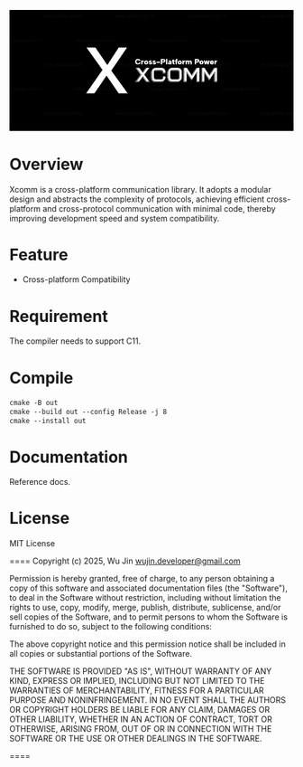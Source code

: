 ![image](https://github.com/wujin1989/Xcomm/blob/main/docs/images/Xcomm-logo.png)

# Overview
Xcomm is a cross-platform communication library. It adopts a modular design and abstracts the complexity of protocols, achieving efficient cross-platform and cross-protocol communication with minimal code, thereby improving development speed and system compatibility.

# Feature
- Cross-platform Compatibility

# Requirement
The compiler needs to support C11.


# Compile
    cmake -B out
    cmake --build out --config Release -j 8
    cmake --install out 

# Documentation
Reference docs.

# License
MIT License

====
Copyright (c) 2025, Wu Jin <wujin.developer@gmail.com>

Permission is hereby granted, free of charge, to any person obtaining a copy
of this software and associated documentation files (the "Software"), to
deal in the Software without restriction, including without limitation the
rights to use, copy, modify, merge, publish, distribute, sublicense, and/or
sell copies of the Software, and to permit persons to whom the Software is
furnished to do so, subject to the following conditions:

The above copyright notice and this permission notice shall be included in
all copies or substantial portions of the Software.

THE SOFTWARE IS PROVIDED "AS IS", WITHOUT WARRANTY OF ANY KIND, EXPRESS OR
IMPLIED, INCLUDING BUT NOT LIMITED TO THE WARRANTIES OF MERCHANTABILITY,
FITNESS FOR A PARTICULAR PURPOSE AND NONINFRINGEMENT. IN NO EVENT SHALL THE
AUTHORS OR COPYRIGHT HOLDERS BE LIABLE FOR ANY CLAIM, DAMAGES OR OTHER
LIABILITY, WHETHER IN AN ACTION OF CONTRACT, TORT OR OTHERWISE, ARISING
FROM, OUT OF OR IN CONNECTION WITH THE SOFTWARE OR THE USE OR OTHER DEALINGS
IN THE SOFTWARE.

====
